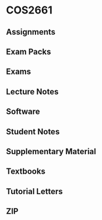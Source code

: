 # COS2661

## Assignments

## Exam Packs

## Exams

## Lecture Notes

## Software

## Student Notes

## Supplementary Material

## Textbooks

## Tutorial Letters

## ZIP
